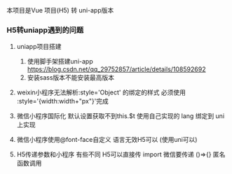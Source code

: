 本项目是Vue 项目(H5) 转 uni-app版本

### H5转uniapp遇到的问题

1. uniapp项目搭建
	1. 使用脚手架搭建uni-app
	https://blog.csdn.net/qq_29752857/article/details/108592692
	2. 安装sass版本不能安装最高版本


2. weixin小程序无法解析:style='Object' 的绑定的样式 必须使用 :style='{width:width+"px"}'完成 
3. 微信小程序国际化 默认设置获取不到this.$t 使用自己实现的 lang 绑定到 uni上实现
4. 微信小程序使用@font-face自定义 语言无效H5可以  (使用uni可以)
5. H5传递参数和小程序 有些不同 H5可以直接传 import 微信要传递 ()=>{} 匿名函数调用
